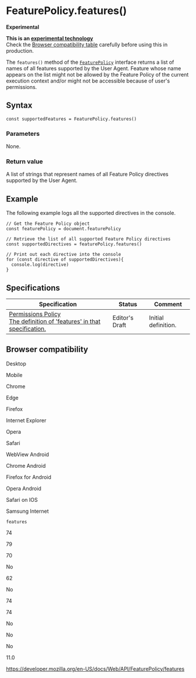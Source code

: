FeaturePolicy.features()
========================

**Experimental**

**This is an [experimental technology](https://developer.mozilla.org/en-US/docs/MDN/Guidelines/Conventions_definitions#experimental)**  
Check the [Browser compatibility table](#browser_compatibility) carefully before using this in production.

The `features()` method of the [`FeaturePolicy`](../featurepolicy) interface returns a list of names of all features supported by the User Agent. Feature whose name appears on the list might not be allowed by the Feature Policy of the current execution context and/or might not be accessible because of user's permissions.

Syntax
------

    const supportedFeatures = FeaturePolicy.features()

### Parameters

None.

### Return value

A list of strings that represent names of all Feature Policy directives supported by the User Agent.

Example
-------

The following example logs all the supported directives in the console.

    // Get the Feature Policy object
    const featurePolicy = document.featurePolicy

    // Retrieve the list of all supported Feature Policy directives
    const supportedDirectives = featurePolicy.features()

    // Print out each directive into the console
    for (const directive of supportedDirectives){
      console.log(directive)
    }

Specifications
--------------

<table><thead><tr class="header"><th>Specification</th><th>Status</th><th>Comment</th></tr></thead><tbody><tr class="odd"><td><a href="https://w3c.github.io/webappsec-permissions-policy/">Permissions Policy<br />
<span class="small">The definition of 'features' in that specification.</span></a></td><td><span class="spec-ed">Editor's Draft</span></td><td>Initial definition.</td></tr></tbody></table>

Browser compatibility
---------------------

Desktop

Mobile

Chrome

Edge

Firefox

Internet Explorer

Opera

Safari

WebView Android

Chrome Android

Firefox for Android

Opera Android

Safari on IOS

Samsung Internet

`features`

74

79

70

No

62

No

74

74

No

No

No

11.0

<a href="https://developer.mozilla.org/en-US/docs/Web/API/FeaturePolicy/features" class="_attribution-link">https://developer.mozilla.org/en-US/docs/Web/API/FeaturePolicy/features</a>
